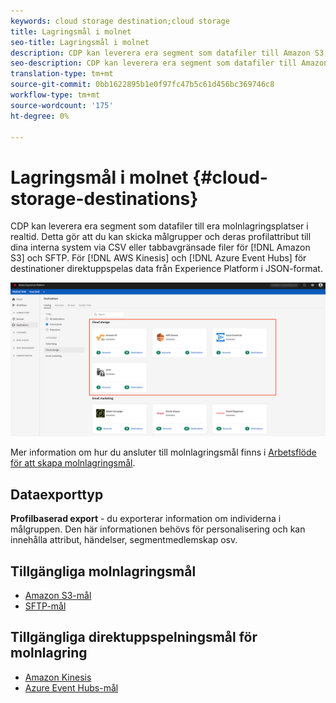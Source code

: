 ```yaml
---
keywords: cloud storage destination;cloud storage
title: Lagringsmål i molnet
seo-title: Lagringsmål i molnet
description: CDP kan leverera era segment som datafiler till Amazon S3, AWS Kinesis, Azure Event Hubs eller SFTP:s molnlagringsplatser i realtid.
seo-description: CDP kan leverera era segment som datafiler till Amazon S3, AWS Kinesis, Azure Event Hubs eller SFTP:s molnlagringsplatser i realtid.
translation-type: tm+mt
source-git-commit: 0bb1622895b1e0f97fc47b5c61d456bc369746c8
workflow-type: tm+mt
source-wordcount: '175'
ht-degree: 0%

---
```



# Lagringsmål i molnet {#cloud-storage-destinations}

CDP kan leverera era segment som datafiler till era molnlagringsplatser i realtid. Detta gör att du kan skicka målgrupper och deras profilattribut till dina interna system via CSV eller tabbavgränsade filer för [!DNL Amazon S3] och SFTP. För [!DNL AWS Kinesis] och [!DNL Azure Event Hubs] för destinationer direktuppspelas data från Experience Platform i JSON-format.

![Lagringsmål för Adobe Cloud](../../assets/catalog/cloud-storage/cloud-storage-destinations.png)

Mer information om hur du ansluter till molnlagringsmål finns i [Arbetsflöde för att skapa molnlagringsmål](./workflow.md).

## Dataexporttyp

**Profilbaserad export** - du exporterar information om individerna i målgruppen. Den här informationen behövs för personalisering och kan innehålla attribut, händelser, segmentmedlemskap osv.

## Tillgängliga molnlagringsmål

- [Amazon S3-mål](./amazon-s3.md)
- [SFTP-mål](./sftp.md)

## Tillgängliga direktuppspelningsmål för molnlagring

- [Amazon Kinesis](./amazon-kinesis.md)
- [Azure Event Hubs-mål](./azure-event-hubs.md)
